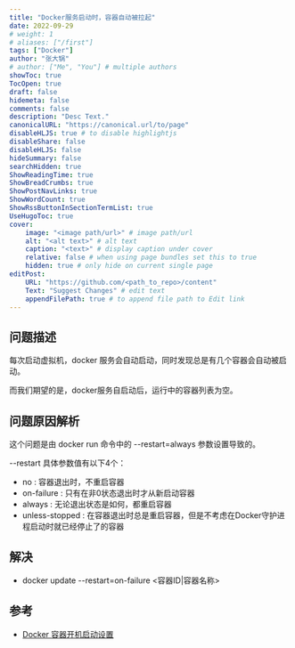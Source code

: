 ```yaml
---
title: "Docker服务启动时，容器自动被拉起"
date: 2022-09-29
# weight: 1
# aliases: ["/first"]
tags: ["Docker"]
author: "张大锅"
# author: ["Me", "You"] # multiple authors
showToc: true
TocOpen: true
draft: false
hidemeta: false
comments: false
description: "Desc Text."
canonicalURL: "https://canonical.url/to/page"
disableHLJS: true # to disable highlightjs
disableShare: false
disableHLJS: false
hideSummary: false
searchHidden: true
ShowReadingTime: true
ShowBreadCrumbs: true
ShowPostNavLinks: true
ShowWordCount: true
ShowRssButtonInSectionTermList: true
UseHugoToc: true
cover:
    image: "<image path/url>" # image path/url
    alt: "<alt text>" # alt text
    caption: "<text>" # display caption under cover
    relative: false # when using page bundles set this to true
    hidden: true # only hide on current single page
editPost:
    URL: "https://github.com/<path_to_repo>/content"
    Text: "Suggest Changes" # edit text
    appendFilePath: true # to append file path to Edit link
---
```


## 问题描述

每次启动虚拟机，docker 服务会自动启动，同时发现总是有几个容器会自动被启动。

而我们期望的是，docker服务自启动后，运行中的容器列表为空。

## 问题原因解析

这个问题是由 docker run 命令中的 \-\-restart=always 参数设置导致的。

\-\-restart 具体参数值有以下4个：

- no : 容器退出时，不重启容器
- on-failure : 只有在非0状态退出时才从新启动容器
- always : 无论退出状态是如何，都重启容器
- unless-stopped : 在容器退出时总是重启容器，但是不考虑在Docker守护进程启动时就已经停止了的容器

## 解决

- docker update --restart=on-failure <容器ID|容器名称>

## 参考

- [Docker 容器开机启动设置](https://www.xiexianbin.cn/docker/client/2017-05-21-docker-restart-policies/index.html)
